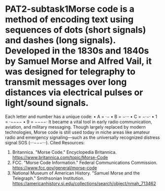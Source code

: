 # PAT2-subtask1Morse code is a method of encoding text using sequences of dots (short signals) and dashes (long signals). Developed in the 1830s and 1840s by Samuel Morse and Alfred Vail, it was designed for telegraphy to transmit messages over long distances via electrical pulses or light/sound signals.
Each letter and number has a unique code:
•	A = ·−
•	B = −···
•	C = −·−·
•	1 = ·−−−−
•	9 = −−−−·
It became a vital tool in early radio communication, aviation, and military messaging. Though largely replaced by modern technologies, Morse code is still used today in niche areas like amateur radio and emergency signaling—such as the universally recognized distress signal SOS (···−−−···).
Cited Resources:
1.	Britannica. "Morse Code." Encyclopedia Britannica. https://www.britannica.com/topic/Morse-Code
2.	FCC. "Morse Code Information." Federal Communications Commission. https://www.fcc.gov/general/morse-code
3.	National Museum of American History. "Samuel Morse and the Telegraph." Smithsonian Institution. https://americanhistory.si.edu/collections/search/object/nmah_713462
